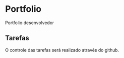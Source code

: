 # Portfolio
Portfolio desenvolvedor

## Tarefas

O controle das tarefas será realizado através do github.